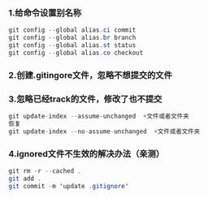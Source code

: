 ### **1.给命令设置别名称**

```java
git config --global alias.ci commit
git config --global alias.br branch
git config --global alias.st status
git config --global alias.co checkout
```

### **2.创建.gitingore文件，忽略不想提交的文件**

### **3.忽略已经track的文件，修改了也不提交**

```java
git update-index --assume-unchanged  +文件或者文件夹
恢复
git update-index --no-assume-unchanged  +文件或者文件夹
```

### **4.ignored文件不生效的解决办法（亲测）**

```java
git rm -r --cached .
git add .
git commit -m 'update .gitignore'
```



